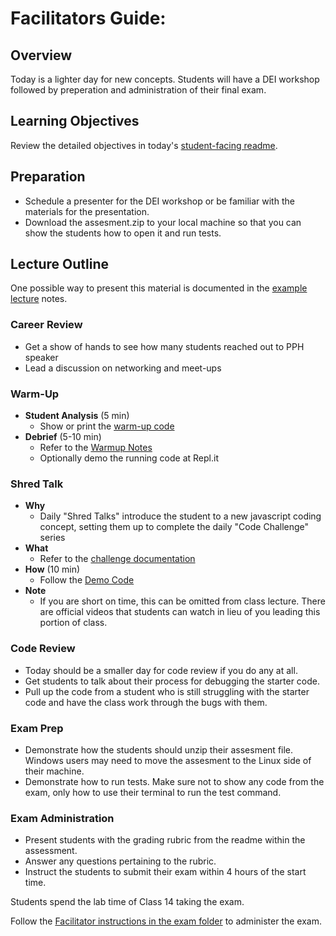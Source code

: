 # Facilitators Guide: 

## Overview

Today is a lighter day for new concepts. Students will have a DEI workshop followed by preperation and administration of their final exam.


## Learning Objectives

Review the detailed objectives in today's [student-facing readme](../README.md).

## Preparation

- Schedule a presenter for the DEI workshop or be familiar with the materials for the presentation.
- Download the assesment.zip to your local machine so that you can show the students how to open it and run tests.

## Lecture Outline

One possible way to present this material is documented in the [example lecture](./LECTURE-EXAMPLE.md) notes.

### Career Review 

- Get a show of hands to see how many students reached out to PPH speaker
- Lead a discussion on networking and meet-ups

### Warm-Up

- **Student Analysis** (5 min)
  - Show or print the [warm-up code](../warm-up/warm-up.md)
- **Debrief** (5-10 min)
  - Refer to the [Warmup Notes](../warm-up/NOTES.md)
  - Optionally demo the running code at Repl.it

### Shred Talk

- **Why**
  - Daily "Shred Talks" introduce the student to a new javascript coding concept, setting them up to complete the daily "Code Challenge" series
- **What**
  - Refer to the [challenge documentation](../challenges/README.md)
- **How** (10 min)
  - Follow the [Demo Code](../challenges/DEMO.md)
- **Note**
  - If you are short on time, this can be omitted from class lecture. There are official videos that students can watch in lieu of you leading this portion of class.

### Code Review

- Today should be a smaller day for code review if you do any at all. 
- Get students to talk about their process for debugging the starter code.
- Pull up the code from a student who is still struggling with the starter code and have the class work through the bugs with them.

### Exam Prep

- Demonstrate how the students should unzip their assesment file. Windows users may need to move the assesment to the Linux side of their machine.
- Demonstrate how to run tests. Make sure not to show any code from the exam, only how to use their terminal to run the test command.

### Exam Administration
- Present students with the grading rubric from the readme within the assessment.
- Answer any questions pertaining to the rubric.
- Instruct the students to submit their exam within 4 hours of the start time.

Students spend the lab time of Class 14 taking the exam.

Follow the [Facilitator instructions in the exam folder](/facilitator/final-exam/FACILITATOR.md) to administer the exam.

